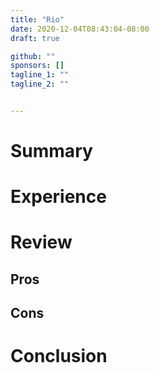```yaml
---
title: "Rio"
date: 2020-12-04T08:43:04-08:00
draft: true

github: ""
sponsors: []
tagline_1: ""
tagline_2: ""


---
```


# Summary

# Experience

# Review

## Pros

## Cons

# Conclusion